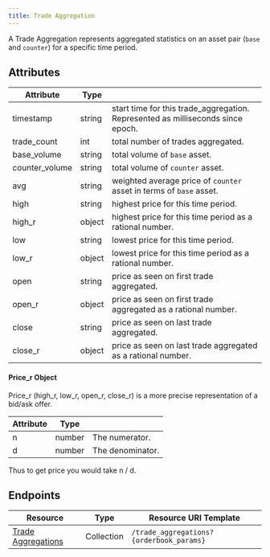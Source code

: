 ```yaml
---
title: Trade Aggregation
---
```


A Trade Aggregation represents aggregated statistics on an asset pair (`base` and `counter`) for a specific time period.

## Attributes
| Attribute    | Type             |                                                                                                                        |
|--------------|------------------|------------------------------------------------------------------------------------------------------------------------|
| timestamp | string | start time for this trade_aggregation. Represented as milliseconds since epoch.|
| trade_count |  int | total number of trades aggregated.|
| base_volume | string | total volume of `base` asset.|
| counter_volume | string | total volume of `counter` asset.|
| avg | string | weighted average price of `counter` asset in terms of `base` asset.|
| high | string | highest price for this time period.|
| high_r | object | highest price for this time period as a rational number.|
| low | string | lowest price for this time period.|
| low_r | object | lowest price for this time period as a rational number.|
| open | string | price as seen on first trade aggregated.|
| open_r | object | price as seen on first trade aggregated as a rational number.|
| close | string | price as seen on last trade aggregated.|
| close_r | object | price as seen on last trade aggregated as a rational number.|

#### Price_r Object
Price_r (high_r, low_r, open_r, close_r) is a more precise representation of a bid/ask offer.

|    Attribute     |  Type  |                                                                                                                                |
| ---------------- | ------ | ------------------------------------------------------------------------------------------------------------------------------ |
| n               | number | The numerator.   |
| d              | number | The denominator.  |

Thus to get price you would take n / d.

## Endpoints

| Resource                 | Type       | Resource URI Template                |
|--------------------------|------------|--------------------------------------|
| [Trade Aggregations](https://github.com/xdbfoundation/go/tree/master/services/frontier/internal/docs/reference/endpoints/trade_aggregations.md)       | Collection | `/trade_aggregations?{orderbook_params}`       |
